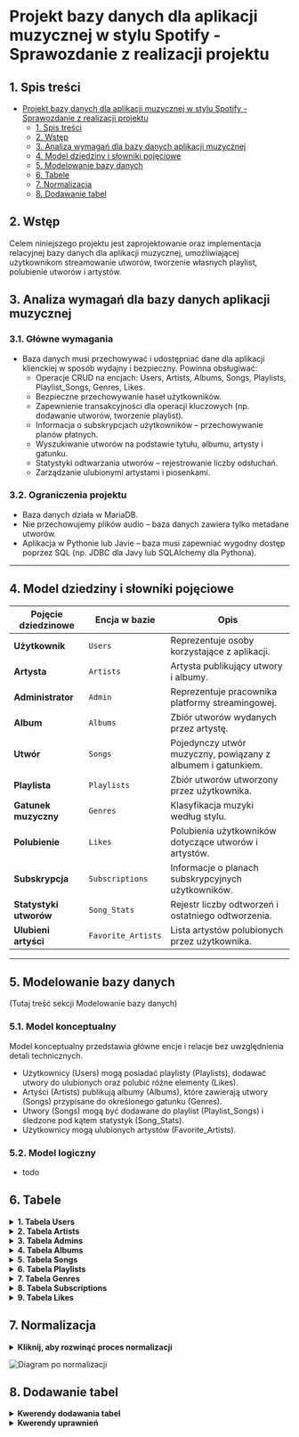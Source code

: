 # Projekt bazy danych dla aplikacji muzycznej w stylu Spotify - Sprawozdanie z realizacji projektu

## 1. Spis treści

- [Projekt bazy danych dla aplikacji muzycznej w stylu Spotify - Sprawozdanie z realizacji projektu](#projekt-bazy-danych-dla-aplikacji-muzycznej-w-stylu-spotify---sprawozdanie-z-realizacji-projektu)
  - [1. Spis treści](#1-spis-treści)
  - [2. Wstęp](#2-wstęp)
  - [3. Analiza wymagań dla bazy danych aplikacji muzycznej](#3-analiza-wymagań-dla-bazy-danych-aplikacji-muzycznej)
  - [4. Model dziedziny i słowniki pojęciowe](#4-model-dziedziny-i-słowniki-pojęciowe)
  - [5. Modelowanie bazy danych](#5-modelowanie-bazy-danych)
  - [6. Tabele](#6-tabele)
  - [7. Normalizacja](#7-normalizacja)
  - [8. Dodawanie tabel](#8-dodawanie-tabel)

## 2. Wstęp
Celem niniejszego projektu jest zaprojektowanie oraz implementacja relacyjnej bazy danych dla aplikacji muzycznej, umożliwiającej użytkownikom streamowanie utworów, tworzenie własnych playlist, polubienie utworów i artystów.

## 3. Analiza wymagań dla bazy danych aplikacji muzycznej

### 3.1. Główne wymagania
- Baza danych musi przechowywać i udostępniać dane dla aplikacji klienckiej w sposób wydajny i bezpieczny. Powinna obsługiwać:
  - Operacje CRUD na encjach: Users, Artists, Albums, Songs, Playlists, Playlist_Songs, Genres, Likes.
  - Bezpieczne przechowywanie haseł użytkowników.
  - Zapewnienie transakcyjności dla operacji kluczowych (np. dodawanie utworów, tworzenie playlist).
  - Informacja o subskrypcjach użytkowników – przechowywanie planów płatnych.
  - Wyszukiwanie utworów na podstawie tytułu, albumu, artysty i gatunku.
  - Statystyki odtwarzania utworów – rejestrowanie liczby odsłuchań.
  - Zarządzanie ulubionymi artystami i piosenkami.

### 3.2. Ograniczenia projektu
- Baza danych działa w MariaDB.
- Nie przechowujemy plików audio – baza danych zawiera tylko metadane utworów.
- Aplikacja w Pythonie lub Javie – baza musi zapewniać wygodny dostęp poprzez SQL (np. JDBC dla Javy lub SQLAlchemy dla Pythona).

---

## 4. Model dziedziny i słowniki pojęciowe
| **Pojęcie dziedzinowe** | **Encja w bazie** | **Opis** |  
|----------------------|----------------|----------------|  
| **Użytkownik** | `Users` | Reprezentuje osoby korzystające z aplikacji. |  
| **Artysta** | `Artists` | Artysta publikujący utwory i albumy. |  
| **Administrator** | `Admin` | Reprezentuje pracownika platformy streamingowej. |  
| **Album** | `Albums` | Zbiór utworów wydanych przez artystę. |  
| **Utwór** | `Songs` | Pojedynczy utwór muzyczny, powiązany z albumem i gatunkiem. |  
| **Playlista** | `Playlists` | Zbiór utworów utworzony przez użytkownika. |  
| **Gatunek muzyczny** | `Genres` | Klasyfikacja muzyki według stylu. |  
| **Polubienie** | `Likes` | Polubienia użytkowników dotyczące utworów i artystów. |  
| **Subskrypcja** | `Subscriptions` | Informacje o planach subskrypcyjnych użytkowników. |  
| **Statystyki utworów** | `Song_Stats` | Rejestr liczby odtworzeń i ostatniego odtworzenia. |  
| **Ulubieni artyści** | `Favorite_Artists` | Lista artystów polubionych przez użytkownika. |  

---

## 5. Modelowanie bazy danych
(Tutaj treść sekcji Modelowanie bazy danych)

### 5.1. Model konceptualny
Model konceptualny przedstawia główne encje i relacje bez uwzględnienia detali technicznych.

- Użytkownicy (Users) mogą posiadać playlisty (Playlists), dodawać utwory do ulubionych oraz polubić różne elementy (Likes).
- Artyści (Artists) publikują albumy (Albums), które zawierają utwory (Songs) przypisane do określonego gatunku (Genres).
- Utwory (Songs) mogą być dodawane do playlist (Playlist_Songs) i śledzone pod kątem statystyk (Song_Stats).
- Użytkownicy mogą ulubionych artystów (Favorite_Artists).

### 5.2. Model logiczny
- todo

## 6. Tabele

<details>
<summary><strong>1. Tabela Users</strong></summary>

### 1. Encja: Użytkownik

### 2. Atrybuty:
- `id_user`: Unikalny identyfikator użytkownika (klucz główny).
- `username`: Unikalna nazwa użytkownika.
- `email`: Unikalny adres e-mail użytkownika.
- `password`: Hasło użytkownika (przechowywane w formie zaszyfrowanej).
- `subscription_id`: Identyfikator subskrypcji użytkownika (klucz obcy).
- `date_created`: Data rejestracji użytkownika.

### 3. Relacje:
- Użytkownik może mieć **jedną subskrypcję** (`subscription_id → Subscriptions.id_subscription`).
- Użytkownik może **tworzyć playlisty** (`id_user → Playlists.id_user`).
- Użytkownik może **polubić utwory, albumy lub artystów** (`id_user → Likes.id_user`).

</details>

<details>
<summary><strong>2. Tabela Artists</strong></summary>

### 1. Encja: Artysta

### 2. Atrybuty:
- `id_artist`: Unikalny identyfikator artysty (klucz główny).
- `name`: Nazwa artysty.
- `genre_id`: Identyfikator gatunku artysty (klucz obcy).
- `country`: Kraj pochodzenia artysty.

### 3. Relacje:
- Artysta może mieć **wiele albumów** (`id_artist → Albums.id_artist`).
- Artysta może mieć **wiele utworów** (`id_artist → Songs.id_artist`).
- Artysta jest przypisany do **jednego gatunku muzycznego** (`genre_id → Genres.id_genre`).

</details>

<details>
<summary><strong>3. Tabela Admins</strong></summary>

### 1. Encja: Administrator

### 2. Atrybuty:
- `id_admin`: Unikalny identyfikator administratora (klucz główny).
- `username`: Unikalna nazwa administratora.
- `email`: Unikalny adres e-mail administratora.
- `password`: Hasło administratora (przechowywane w formie zaszyfrowanej).
- `date_created`: Data utworzenia konta administratora.

### 3. Relacje:
- Administrator może **tworzyć oficjalne playlisty** (`id_admin → Playlists.created_by_admin`).
- Administrator może **zarządzać statystykami utworów** (`id_admin → Song_Stats.id_song`).

</details>

<details>
<summary><strong>4. Tabela Albums</strong></summary>

### 1. Encja: Album

### 2. Atrybuty:
- `id_album`: Unikalny identyfikator albumu (klucz główny).
- `title`: Tytuł albumu.
- `id_artist`: Identyfikator artysty, który stworzył album (klucz obcy).
- `release_year`: Rok wydania albumu.

### 3. Relacje:
- Album jest przypisany do **jednego artysty** (`id_artist → Artists.id_artist`).
- Album może zawierać **wiele utworów** (`id_album → Songs.id_album`).

</details>

<details>
<summary><strong>5. Tabela Songs</strong></summary>

### 1. Encja: Utwór

### 2. Atrybuty:
- `id_song`: Unikalny identyfikator utworu (klucz główny).
- `title`: Tytuł utworu.
- `duration`: Czas trwania utworu.
- `id_album`: Identyfikator albumu, do którego należy utwór (klucz obcy).
- `id_artist`: Identyfikator artysty wykonującego utwór (klucz obcy).
- `id_genre`: Identyfikator gatunku utworu (klucz obcy).

### 3. Relacje:
- Utwór należy do **jednego albumu** (`id_album → Albums.id_album`).
- Utwór jest przypisany do **jednego artysty** (`id_artist → Artists.id_artist`).
- Utwór ma określony **gatunek muzyczny** (`id_genre → Genres.id_genre`).

</details>

<details>
<summary><strong>6. Tabela Playlists</strong></summary>

### 1. Encja: Playlista

### 2. Atrybuty:
- `id_playlist`: Unikalny identyfikator playlisty (klucz główny).
- `name`: Nazwa playlisty.
- `id_user`: Identyfikator użytkownika, który stworzył playlistę (klucz obcy).
- `is_public`: Czy playlista jest publiczna? (Boolean).
- `created_by_admin`: Czy playlista została stworzona przez administratora? (Boolean).

### 3. Relacje:
- Playlista jest przypisana do **jednego użytkownika** (`id_user → Users.id_user`).
- Playlista może zawierać **wiele utworów** (`id_playlist → Playlist_Songs.id_playlist`).

</details>

<details>
<summary><strong>7. Tabela Genres</strong></summary>

### 1. Encja: Gatunek muzyczny

### 2. Atrybuty:
- `id_genre`: Unikalny identyfikator gatunku (klucz główny).
- `name`: Nazwa gatunku muzycznego.

### 3. Relacje:
- Każdy gatunek może mieć **wiele utworów** (`id_genre → Songs.id_genre`).

</details>

<details>
<summary><strong>8. Tabela Subscriptions</strong></summary>

### 1. Encja: Subskrypcja

### 2. Atrybuty:
- `id_subscription`: Unikalny identyfikator subskrypcji (klucz główny).
- `price`: Cena subskrypcji.
- `start_date`: Data rozpoczęcia subskrypcji.
- `end_date`: Data zakończenia subskrypcji.

### 3. Relacje:
- Subskrypcja jest przypisana do **jednego użytkownika** (`id_subscription → Users.subscription_id`).

</details>

<details>
<summary><strong>9. Tabela Likes</strong></summary>

### 1. Encja: Polubienie

### 2. Atrybuty:
- `id_like`: Unikalny identyfikator polubienia (klucz główny).
- `id_user`: Identyfikator użytkownika, który polubił (klucz obcy).
- `item_id`: Identyfikator polubionego elementu (utwór, album, artysta).
- `item_type`: Typ polubionego elementu (song, album, artist).
- `like_datetime`: Data polubienia.

### 3. Relacje:
- Każdy użytkownik może **polubić wiele elementów** (`id_user → Users.id_user`).

</details>

## 7. Normalizacja


<details>
<summary><strong>Kliknij, aby rozwinąć proces normalizacji</strong></summary>

### Zasady normalizacji:
- **1NF** – Każda kolumna przechowuje tylko jedną wartość (atomowość).
- **2NF** – Wszystkie kolumny zależą od całego klucza głównego.
- **3NF** – Nie ma zależności przechodnich.

#### Analiza tabel:

**Users** - spełnia 3NF  
- **1NF**: Każda kolumna przechowuje tylko jedną wartość. Nie ma powtarzających się grup danych.  
- **2NF**: Klucz główny (`id_user`) jednoznacznie identyfikuje każdą kolumnę.  
- **3NF**: Nie ma zależności przechodnich, ponieważ `subscription_id` wskazuje na szczegóły w tabeli `Subscriptions`.

---

#### **Artists** - **problem**
- **1NF**: Każdy artysta ma jedną nazwę, jeden gatunek i jedno państwo.
- **2NF**: Klucz główny (`id_artist`) jednoznacznie identyfikuje artystę i wszystkie pozostałe kolumny.
- **3NF**: Kolumna `country` może być zależna od nazwy artysty (`name`), co prowadzi do redundancji danych.

**Rozwiązanie**: 
- Utworzenie tabeli `Countries`, aby przechowywać kraje artystów i uniknąć redundancji.

---

#### **Albums** - spełnia 3NF
- **1NF**: Każda kolumna przechowuje tylko jedną wartość, a klucz główny (`id_album`) jest unikalny.
- **2NF**: Wszystkie kolumny zależą od klucza głównego (`id_album`).
- **3NF**: Nie ma zależności przechodnich.

---

#### **Songs** - **problem**
- **1NF**: Wszystkie kolumny są atomowe, a każdy wiersz jest unikalny.
- **2NF**: Kolumny `title`, `duration`, i `id_album` zależą od klucza głównego (`id_song`), ale `id_artist` można uzyskać z `id_album`.
- **3NF**: Istnieje redundancja, ponieważ `id_artist` jest nadmiarowe.

**Rozwiązanie**:
- Usunięcie `id_artist` z tabeli `Songs`, ponieważ artysta jest określony przez `id_album`.

---

#### **Genres** - spełnia 3NF
- **1NF**: Każda kolumna przechowuje tylko jedną wartość, a klucz główny (`id_genre`) jest unikalny.
- **2NF**: Wszystkie kolumny zależą wyłącznie od klucza głównego (`id_genre`).
- **3NF**: Nie ma zależności przechodnich.

---

#### **Playlists** - **problem**
- **1NF**: Wszystkie kolumny są atomowe, a klucz główny (`id_playlist`) jest unikalny.
- **2NF**: Kolumny zależą od klucza głównego, ale `created_by_admin` powoduje redundancję.
- **3NF**: Redundancja z `created_by_admin`, ponieważ można to określić na podstawie `id_user` lub innej tabeli.

**Rozwiązanie**:
- Przeniesienie `created_by_admin` do osobnej tabeli `Admin_Created_Playlists`.

---

#### **Playlist_Songs** - spełnia 3NF
- **1NF**: Każda kolumna przechowuje tylko jedną wartość, a klucz główny (`id_playlist`, `id_song`) jest unikalny.
- **2NF**: Wszystkie kolumny zależą od klucza głównego (`id_playlist`, `id_song`).
- **3NF**: Nie ma zależności przechodnich.

---

#### **Subscriptions** - **problem**
- **1NF**: Każdy wiersz ma unikalny klucz główny (`id_subscription`).
- **2NF**: Kolumny `price`, `start_date`, i `end_date` zależą od `id_subscription`.
- **3NF**: Kolumna `price` jest nadmiarowa, jeśli subskrypcja ma stałą cenę.

**Rozwiązanie**:
- Usunięcie kolumny `price` i zarządzanie nią w aplikacji. 
- Usunięcie `id_type`, jeśli istnieje tylko jeden rodzaj subskrypcji.

---

#### **Song_Stats** - spełnia 3NF
- **1NF**: Każdy wiersz ma unikalny klucz główny (`id_song`).
- **2NF**: Kolumny `play_count` i `last_played` zależą od `id_song`.
- **3NF**: Nie ma zależności przechodnich.

---

#### **Likes** - **problem**
- **1NF**: Wszystkie kolumny są atomowe, a klucz główny (`id_like`) jest unikalny.
- **2NF**: `item_id` i `item_type` są zależne od `id_like`.
- **3NF**: `item_type` powoduje brak integralności referencyjnej.

**Rozwiązanie**:
- Stworzenie osobnych tabel:
  - `Song_Likes` → dla polubionych utworów,
  - `Album_Likes` → dla polubionych albumów,
  - `Artist_Likes` → dla polubionych artystów.

---

#### **Admins** - spełnia 3NF
- **1NF**: Wszystkie kolumny są atomowe, a klucz główny (`id_admin`) jest unikalny.
- **2NF**: Wszystkie kolumny zależą od klucza głównego (`id_admin`).
- **3NF**: Nie ma zależności przechodnich.

---
</details>

![Diagram po normalizacji](diagrams/diagram_po_normalizacji.png)

## 8. Dodawanie tabel
<details> 
<summary><strong>Kwerendy dodawania tabel</strong></summary>

```sql
-- Tworzenie tabeli users z ograniczeniami
CREATE TABLE users (
    id_user INT AUTO_INCREMENT PRIMARY KEY,  -- Unikalny identyfikator użytkownika (klucz główny).
    username VARCHAR(50) NOT NULL UNIQUE,    -- Nazwa użytkownika, unikalna i wymagana.
    email VARCHAR(100) NOT NULL UNIQUE,      -- Adres e-mail, unikalny i wymagany.
    hashed_password VARCHAR(255) NOT NULL,   -- Hasło (zahashowane), wymagane.
    date_created TIMESTAMP DEFAULT CURRENT_TIMESTAMP NOT NULL, -- Data utworzenia, domyślnie ustawiana na aktualny czas.

    -- Ograniczenia CHECK
    CONSTRAINT chk_username_length CHECK (CHAR_LENGTH(username) >= 3), -- Minimalna długość nazwy użytkownika to 3 znaki.
    CONSTRAINT chk_password_length CHECK (CHAR_LENGTH(hashed_password) >= 60), -- Minimalna długość zahashowanego hasła.
    CONSTRAINT chk_username_not_empty CHECK (CHAR_LENGTH(TRIM(username)) > 0), -- Nazwa użytkownika nie może być pusta.
    CONSTRAINT chk_email_not_empty CHECK (CHAR_LENGTH(TRIM(email)) > 0)        -- Adres e-mail nie może być pusty.
);
```

```sql
CREATE TABLE admins (
    id_admin INT AUTO_INCREMENT PRIMARY KEY, -- Unikalny identyfikator administratora, klucz główny
    username VARCHAR(50) NOT NULL UNIQUE, -- Unikalna nazwa użytkownika
    email VARCHAR(100) NOT NULL UNIQUE CHECK (email LIKE '%_@_%._%'), -- Unikalny adres e-mail z podstawową walidacją formatu
    hashed_password VARCHAR(255) NOT NULL, -- Przechowywane zahaszowane hasło użytkownika
    date_created TIMESTAMP DEFAULT CURRENT_TIMESTAMP NOT NULL, -- Data utworzenia konta, domyślnie aktualny czas

    -- Ograniczenia CHECK
    CONSTRAINT chk_username_length CHECK (CHAR_LENGTH(username) >= 3), -- Minimalna długość nazwy użytkownika to 3 znaki
    CONSTRAINT chk_password_length CHECK (CHAR_LENGTH(hashed_password) >= 60), -- Minimalna długość zahashowanego hasła
    CONSTRAINT chk_username_not_empty CHECK (CHAR_LENGTH(TRIM(username)) > 0), -- Nazwa użytkownika nie może być pusta
    CONSTRAINT chk_email_not_empty CHECK (CHAR_LENGTH(TRIM(email)) > 0) -- Adres e-mail nie może być pusty
);
```

```sql
CREATE TABLE countries (
    id_country INT AUTO_INCREMENT PRIMARY KEY, -- Unikalny identyfikator kraju, klucz główny
    name VARCHAR(50) NOT NULL UNIQUE, -- Unikalna nazwa kraju, nie może się powtarzać

    -- Ograniczenia CHECK
    CONSTRAINT chk_country_name_length CHECK (CHAR_LENGTH(name) >= 3), -- Minimalna długość nazwy kraju to 3 znaki
    CONSTRAINT chk_country_name_not_empty CHECK (CHAR_LENGTH(TRIM(name)) > 0) -- Nazwa kraju nie może być pusta lub składać się tylko z białych znaków (spacji)
);
```

```sql
CREATE TABLE artists (
    id_artist INT AUTO_INCREMENT PRIMARY KEY, -- Unikalny identyfikator artysty, klucz główny
    name VARCHAR(100) NOT NULL UNIQUE, -- Unikalna nazwa artysty, nie może się powtarzać
    email VARCHAR(100) NOT NULL UNIQUE, -- Unikalny e-mail artysty do logowania
    hashed_password VARCHAR(255) NOT NULL, -- Zahashowane hasło artysty
    id_country INT NULL, -- Identyfikator kraju, do którego należy artysta (może być NULL, jeśli kraj zostanie usunięty)
    date_created TIMESTAMP DEFAULT CURRENT_TIMESTAMP NOT NULL, -- Data utworzenia konta artysty

    -- Ograniczenia CHECK
    CONSTRAINT chk_artist_name_length CHECK (CHAR_LENGTH(name) >= 3), -- Minimalna długość nazwy artysty to 3 znaki
    CONSTRAINT chk_artist_name_not_empty CHECK (CHAR_LENGTH(TRIM(name)) > 0), -- Nazwa artysty nie może być pusta lub składać się tylko z białych znaków
    CONSTRAINT chk_id_country_positive CHECK (id_country IS NULL OR id_country > 0), -- Identyfikator kraju musi być liczbą dodatnią lub NULL

    -- Klucz obcy z referencją do tabeli countries
    FOREIGN KEY (id_country) REFERENCES countries(id_country) ON DELETE SET NULL -- Jeśli kraj zostanie usunięty, id_country ustawia się na NULL
);
```

```sql
CREATE TABLE albums (
    id_album INT AUTO_INCREMENT PRIMARY KEY, -- Unikalny identyfikator albumu, klucz główny
    title VARCHAR(100) NOT NULL, -- Tytuł albumu, musi być podany
    id_artist INT NOT NULL, -- Identyfikator artysty, który stworzył album
    id_genre INT NULL, -- Identyfikator gatunku albumu (może być NULL, jeśli gatunek zostanie usunięty)
    release_year YEAR NOT NULL, -- Rok wydania albumu

    -- Ograniczenia CHECK
    CONSTRAINT chk_album_title_length CHECK (CHAR_LENGTH(title) >= 2), -- Minimalna długość tytułu albumu to 2 znaki
    CONSTRAINT chk_album_title_not_empty CHECK (CHAR_LENGTH(TRIM(title)) > 0), -- Tytuł albumu nie może być pusty lub składać się tylko z białych znaków
 
    -- Klucze obce
    FOREIGN KEY (id_artist) REFERENCES artists(id_artist) ON DELETE CASCADE, -- Jeśli artysta zostanie usunięty, jego albumy również zostaną usunięte
    FOREIGN KEY (id_genre) REFERENCES genres(id_genre) ON DELETE SET NULL -- Jeśli gatunek zostanie usunięty, id_genre w albumie zostanie ustawione na NULL
);
```
```sql
CREATE TABLE genres (
    id_genre INT AUTO_INCREMENT PRIMARY KEY, -- Unikalny identyfikator gatunku muzycznego, klucz główny
    name VARCHAR(50) NOT NULL UNIQUE, -- Unikalna nazwa gatunku muzycznego

    -- Ograniczenia CHECK
    CONSTRAINT chk_genre_name_length CHECK (CHAR_LENGTH(name) >= 3), -- Minimalna długość nazwy gatunku to 3 znaki
    CONSTRAINT chk_genre_name_not_empty CHECK (CHAR_LENGTH(TRIM(name)) > 0) -- Nazwa gatunku nie może być pusta lub składać się tylko z białych znaków
);
```

```sql
CREATE TABLE songs (
    id_song INT AUTO_INCREMENT PRIMARY KEY, -- Unikalny identyfikator utworu, klucz główny
    title VARCHAR(100) NOT NULL, -- Tytuł utworu, musi być podany
    duration TIME NOT NULL, -- Czas trwania utworu
    id_album INT NOT NULL, -- Identyfikator albumu, do którego należy utwór
    id_genre INT NULL, -- Identyfikator gatunku muzycznego (może być NULL, jeśli gatunek zostanie usunięty)

    -- Ograniczenia CHECK
    CONSTRAINT chk_song_title_length CHECK (CHAR_LENGTH(title) >= 3), -- Minimalna długość tytułu utworu to 3 znaki
    CONSTRAINT chk_song_title_not_empty CHECK (CHAR_LENGTH(TRIM(title)) > 0), -- Tytuł utworu nie może być pusty lub składać się tylko z białych znaków
    CONSTRAINT chk_duration_valid CHECK (duration >= '00:00:01' AND duration <= '23:59:59'), -- Czas trwania utworu musi być między 1 sek a 23:59:59

    -- Klucze obce
    FOREIGN KEY (id_album) REFERENCES albums(id_album) ON DELETE CASCADE, -- Jeśli album zostanie usunięty, jego utwory również zostaną usunięte
    FOREIGN KEY (id_genre) REFERENCES genres(id_genre) ON DELETE SET NULL -- Jeśli gatunek zostanie usunięty, id_genre w utworach zostanie ustawione na NULL
);
```

```sql
CREATE TABLE playlists (
    id_playlist INT AUTO_INCREMENT PRIMARY KEY, -- Unikalny identyfikator playlisty, klucz główny
    name VARCHAR(100) NOT NULL, -- Nazwa playlisty, musi być podana
    id_user INT NOT NULL, -- Identyfikator użytkownika, który stworzył playlistę
    is_public BOOLEAN DEFAULT TRUE, -- Określa, czy playlista jest publiczna (domyślnie TRUE)

    -- Ograniczenia CHECK
    CONSTRAINT chk_playlist_name_length CHECK (CHAR_LENGTH(name) >= 3), -- Minimalna długość nazwy playlisty to 3 znaki
    CONSTRAINT chk_playlist_name_not_empty CHECK (CHAR_LENGTH(TRIM(name)) > 0), -- Nazwa playlisty nie może być pusta lub składać się tylko z białych znaków
    CONSTRAINT chk_is_public_valid CHECK (is_public IN (0, 1)), -- `is_public` musi mieć wartość 0 (fałsz) lub 1 (prawda)

    -- Ograniczenie unikalności nazwy playlisty dla danego użytkownika
    UNIQUE (id_user, name),

    -- Klucz obcy
    FOREIGN KEY (id_user) REFERENCES users(id_user) ON DELETE CASCADE -- Jeśli użytkownik zostanie usunięty, jego playlisty również zostaną usunięte
);
```

```sql
CREATE TABLE playlist_songs (
    id_playlist INT NOT NULL, -- Identyfikator playlisty, do której należy utwór
    id_song INT NOT NULL, -- Identyfikator utworu dodanego do playlisty
    added_at TIMESTAMP DEFAULT CURRENT_TIMESTAMP NOT NULL, -- Data i czas dodania utworu do playlisty

    -- Klucz główny (kompozytowy) zapobiegający duplikatom wpisów (ta sama piosenka w tej samej playliście)
    PRIMARY KEY (id_playlist, id_song),

    -- Klucze obce
    FOREIGN KEY (id_playlist) REFERENCES playlists(id_playlist) ON DELETE CASCADE, -- Jeśli playlista zostanie usunięta, usuwane są powiązane utwory
    FOREIGN KEY (id_song) REFERENCES songs(id_song) ON DELETE CASCADE -- Jeśli piosenka zostanie usunięta, usuwane są wszystkie jej wystąpienia w playlistach
);


-- UWAGI
-- Zastosowalam tzw efekt domina. juz tlumacze. Efekt domina w tabeli `playlist_songs` oznacza, że jeśli usuniemy artystę (`artists`), to wszystkie jego albumy (`albums`) również zostaną usunięte (`ON DELETE CASCADE`). To --automatycznie usunie wszystkie piosenki (`songs`) przypisane do tych albumów, a następnie ich wpisy w playlistach (`playlist_songs`). W rezultacie usunięcie jednego artysty powoduje kaskadowe usunięcie jego albumów, -- piosenek i wszystkich ich powiązań z playlistami, zapewniając spójność danych.
```

```sql
CREATE TABLE admin_created_playlists (
    id_playlist INT PRIMARY KEY, -- Identyfikator playlisty (playlista musi istnieć)
    id_admin INT NOT NULL, -- Identyfikator administratora, który stworzył playlistę
    created_at TIMESTAMP DEFAULT CURRENT_TIMESTAMP NOT NULL, -- Data i czas przypisania playlisty do administratora

    -- Klucze obce
    FOREIGN KEY (id_playlist) REFERENCES playlists(id_playlist) ON DELETE CASCADE, -- Jeśli playlista zostanie usunięta, usunięte zostanie też powiązanie z administratorem
    FOREIGN KEY (id_admin) REFERENCES admins(id_admin) ON DELETE CASCADE -- Jeśli administrator zostanie usunięty, usunięte zostanie też jego powiązanie z playlistą
);
```

```sql
CREATE TABLE subscriptions (
    id_subscription INT AUTO_INCREMENT PRIMARY KEY, -- Unikalny identyfikator subskrypcji, klucz główny
    id_user INT NOT NULL UNIQUE, -- Identyfikator użytkownika (każdy użytkownik może mieć tylko jedną aktywną subskrypcję)
    start_date DATE NOT NULL, -- Data rozpoczęcia subskrypcji
    end_date DATE NOT NULL, -- Data zakończenia subskrypcji

    -- Ograniczenia CHECK
    CONSTRAINT chk_start_date_valid CHECK (start_date >= '2000-01-01'), -- Subskrypcja nie może być wcześniejsza niż rok 2000
    CONSTRAINT chk_end_date_valid CHECK (end_date > start_date), -- Data zakończenia musi być późniejsza niż data rozpoczęcia

    -- Klucz obcy
    FOREIGN KEY (id_user) REFERENCES users(id_user) ON DELETE CASCADE -- Jeśli użytkownik zostanie usunięty, jego subskrypcja również zostanie usunięta
);
```
```sql
CREATE TABLE song_stats (
    id_song INT NOT NULL PRIMARY KEY, -- Identyfikator utworu (każdy utwór ma jedno statystyki)
    play_count INT DEFAULT 0 NOT NULL, -- Liczba odtworzeń utworu, domyślnie 0
    last_played TIMESTAMP NULL, -- Data i czas ostatniego odtworzenia utworu

    -- Ograniczenia CHECK
    CONSTRAINT chk_play_count_positive CHECK (play_count >= 0), -- Liczba odtworzeń nie może być ujemna

    -- Klucz obcy
    FOREIGN KEY (id_song) REFERENCES songs(id_song) ON DELETE CASCADE -- Jeśli utwór zostanie usunięty, jego statystyki również zostaną usunięte
);
```

```sql
CREATE TABLE song_likes (
    id_user INT NOT NULL, -- Identyfikator użytkownika, który polubił piosenkę
    id_song INT NOT NULL, -- Identyfikator piosenki, która została polubiona
    like_datetime TIMESTAMP DEFAULT CURRENT_TIMESTAMP NOT NULL, -- Data i czas polubienia utworu

    -- Klucz główny (unikalne polubienie)
    PRIMARY KEY (id_user, id_song),


  -- Klucze obce
    FOREIGN KEY (id_user) REFERENCES users(id_user) ON DELETE CASCADE, -- Jeśli użytkownik zostanie usunięty, jego polubienia również zostaną usunięte
    FOREIGN KEY (id_song) REFERENCES songs(id_song) ON DELETE CASCADE -- Jeśli utwór zostanie usunięty, wszystkie polubienia tej piosenki również zostaną usunięte
);
```

```sql
CREATE TABLE album_likes (
    id_user INT NOT NULL, -- Identyfikator użytkownika, który polubił album
    id_album INT NOT NULL, -- Identyfikator albumu, który został polubiony
    like_datetime TIMESTAMP DEFAULT CURRENT_TIMESTAMP NOT NULL, -- Data i czas polubienia albumu

    -- Klucz główny (unikalne polubienie)
    PRIMARY KEY (id_user, id_album),

    -- Klucze obce
    FOREIGN KEY (id_user) REFERENCES users(id_user) ON DELETE CASCADE, -- Jeśli użytkownik zostanie usunięty, jego polubienia albumów również zostaną usunięte
    FOREIGN KEY (id_album) REFERENCES albums(id_album) ON DELETE CASCADE -- Jeśli album zostanie usunięty, wszystkie jego polubienia również zostaną usunięte
);
```

```sql
CREATE TABLE artist_likes (
    id_user INT NOT NULL, -- Identyfikator użytkownika, który polubił artystę
    id_artist INT NOT NULL, -- Identyfikator artysty, który został polubiony
    like_datetime TIMESTAMP DEFAULT CURRENT_TIMESTAMP NOT NULL, -- Data i czas polubienia artysty

    -- Klucz główny (unikalne polubienie)
    PRIMARY KEY (id_user, id_artist),

    -- Klucze obce
    FOREIGN KEY (id_user) REFERENCES users(id_user) ON DELETE CASCADE, -- Jeśli użytkownik zostanie usunięty, jego polubienia artystów również zostaną usunięte
    FOREIGN KEY (id_artist) REFERENCES artists(id_artist) ON DELETE CASCADE -- Jeśli artysta zostanie usunięty, wszystkie jego polubienia również zostaną usunięte
);
```

</details>


<details> 
<summary><strong>Kwerendy uprawnień</strong></summary>

```sql
-- Tworzenie ról
CREATE ROLE admin_role;
CREATE ROLE artist_role;
CREATE ROLE user_role;
```
### Uprawnienia dla administratorów:
```sql
-- Pełen dostęp do wszystkich tabel
GRANT ALL PRIVILEGES ON TABLE users TO admin_role;
GRANT ALL PRIVILEGES ON TABLE admins TO admin_role;
GRANT ALL PRIVILEGES ON TABLE artists TO admin_role;
```
```sql
-- CRUD na utworach, albumach i playlistach
GRANT ALL PRIVILEGES ON TABLE songs TO admin_role;
GRANT ALL PRIVILEGES ON TABLE albums TO admin_role;
GRANT ALL PRIVILEGES ON TABLE playlists TO admin_role;
```
```sql
-- Odtwarzanie utworów i statystyki
GRANT SELECT, UPDATE ON TABLE song_stats TO admin_role;
```
```sql
-- Subskrypcje i polubienia
GRANT ALL PRIVILEGES ON TABLE subscriptions TO admin_role;
GRANT ALL PRIVILEGES ON TABLE song_likes TO admin_role;
GRANT ALL PRIVILEGES ON TABLE album_likes TO admin_role;
GRANT ALL PRIVILEGES ON TABLE artist_likes TO admin_role;
```
```sql
== Uprawnienia dla artystów:
-- Dodawanie/edycja tylko własnych utworów i albumów
GRANT SELECT, INSERT, UPDATE ON songs TO artist_role WHERE id_artist = CURRENT_USER_ID();
GRANT SELECT, INSERT, UPDATE ON albums TO artist_role WHERE id_artist = CURRENT_USER_ID();
```
```sql
-- Dostęp do statystyk tylko swoich utworów
GRANT SELECT ON song_stats TO artist_role WHERE id_artist = CURRENT_USER_ID();
```
```sql
-- Brak dostępu do użytkowników i playlist
REVOKE ALL PRIVILEGES ON TABLE users FROM artist_role;
REVOKE ALL PRIVILEGES ON TABLE playlists FROM artist_role;
```

### Uprawnienia dla użytkowników:
```sql
-- Tylko własne playlisty
GRANT SELECT, INSERT, UPDATE ON playlists TO user_role WHERE id_user = CURRENT_USER_ID();
```
```sql
-- Odtwarzanie utworów
GRANT SELECT ON songs TO user_role;
```
```sql
-- Zarządzanie subskrypcją (tylko własna)
GRANT SELECT, INSERT, UPDATE ON subscriptions TO user_role WHERE id_user = CURRENT_USER_ID();
```
```sql
-- Polubienia (utwory, albumy, artyści)
GRANT SELECT, INSERT, DELETE ON song_likes TO user_role WHERE id_user = CURRENT_USER_ID();
GRANT SELECT, INSERT, DELETE ON album_likes TO user_role WHERE id_user = CURRENT_USER_ID();
GRANT SELECT, INSERT, DELETE ON artist_likes TO user_role WHERE id_user = CURRENT_USER_ID();
```
```sql
-- Brak dostępu do użytkowników, statystyk i edycji treści
REVOKE ALL PRIVILEGES ON TABLE users FROM user_role;
REVOKE ALL PRIVILEGES ON TABLE song_stats FROM user_role;
REVOKE ALL PRIVILEGES ON TABLE songs FROM user_role;
REVOKE ALL PRIVILEGES ON TABLE albums FROM user_role;


### Przypisywanie ról do użytkowników
```

```sql
-- Administratorzy
GRANT admin_role TO 'admin_user';
```

```sql
-- Artyści
GRANT artist_role TO 'artist_user';
```

```sql
-- Użytkownicy
GRANT user_role TO 'regular_user';
```

```sql
-- Ograniczenie dynamicznego dostępu
CREATE OR REPLACE FUNCTION check_artist_ownership()
RETURNS TRIGGER AS $$
BEGIN
    IF NEW.id_artist <> CURRENT_USER_ID() THEN
        RAISE EXCEPTION 'Nie masz dostępu do tych danych!';
    END IF;
    RETURN NEW;
END;
$$ LANGUAGE plpgsql;
```

```sql
-- Przykładowy trigger na tabeli utworów
CREATE TRIGGER enforce_artist_ownership
BEFORE INSERT OR UPDATE ON songs
FOR EACH ROW
EXECUTE FUNCTION check_artist_ownership();
```

```sql
-- Usunięcie domyślnych uprawnień publicznych
REVOKE ALL PRIVILEGES ON ALL TABLES IN SCHEMA spotifydb FROM PUBLIC;
```

</details>
